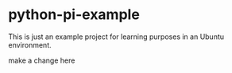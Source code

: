# python-pi-example
This is just an example project for learning purposes in an Ubuntu environment.


make a change here